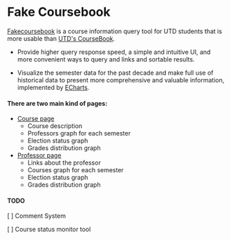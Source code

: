 # Fake Coursebook

[Fakecoursebook](http://fakecoursebook.info) is a course information query tool for UTD students that is more usable than [UTD's CourseBook](https://coursebook.utdallas.edu/).

* Provide higher query response speed, a simple and intuitive UI, and more convenient ways to query and links and sortable results.

* Visualize the semester data for the past decade and make full use of historical data to present more comprehensive and valuable information, implemented by [ECharts](https://echarts.apache.org/).



#### There are two main kind of pages:

* [Course page](http://fakecoursebook.info/course/CS%205333)
  * Course description
  * Professors graph for each semester
  * Election status graph
  * Grades distribution graph
* [Professor page](http://fakecoursebook.info/professor/Jorge%20Cobb)
  * Links about the professor
  * Courses graph for each semester
  * Election status graph
  * Grades distribution graph



#### TODO

[ ] Comment System

[ ] Course status monitor tool

